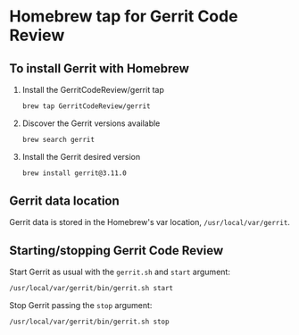 # Homebrew tap for Gerrit Code Review

## To install Gerrit with Homebrew

1. Install the GerritCodeReview/gerrit tap
   ```sh
   brew tap GerritCodeReview/gerrit
   ```
2. Discover the Gerrit versions available
   ```sh
   brew search gerrit
   ```
3. Install the Gerrit desired version
   ```sh
   brew install gerrit@3.11.0
   ```

## Gerrit data location

Gerrit data is stored in the Homebrew's var location, `/usr/local/var/gerrit`.

## Starting/stopping Gerrit Code Review

Start Gerrit as usual with the `gerrit.sh` and `start` argument:

```sh
/usr/local/var/gerrit/bin/gerrit.sh start
```

Stop Gerrit passing the `stop` argument:

```sh
/usr/local/var/gerrit/bin/gerrit.sh stop
```

